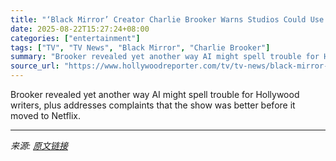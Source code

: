 ```yaml
---
title: "‘Black Mirror’ Creator Charlie Brooker Warns Studios Could Use AI for Script Notes"
date: 2025-08-22T15:27:24+08:00
categories: ["entertainment"]
tags: ["TV", "TV News", "Black Mirror", "Charlie Brooker"]
summary: "Brooker revealed yet another way AI might spell trouble for Hollywood writers, plus addresses complaints that the show was better before it moved to Netflix."
source_url: "https://www.hollywoodreporter.com/tv/tv-news/black-mirror-charlie-brooker-studios-ai-script-notes-1236351264/"
---
```


Brooker revealed yet another way AI might spell trouble for Hollywood writers, plus addresses complaints that the show was better before it moved to Netflix.

---

*来源: [原文链接](https://www.hollywoodreporter.com/tv/tv-news/black-mirror-charlie-brooker-studios-ai-script-notes-1236351264/)*
